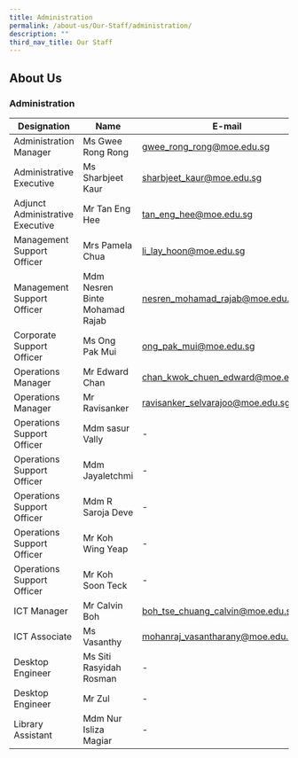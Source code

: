 ```yaml
---
title: Administration
permalink: /about-us/Our-Staff/administration/
description: ""
third_nav_title: Our Staff
---
```

## About Us

### Administration

| **Designation** | **Name** | **E-mail** |
|---|---|---|
| Administration Manager | Ms Gwee Rong Rong | gwee_rong_rong@moe.edu.sg|
|Administrative Executive | Ms Sharbjeet Kaur | sharbjeet_kaur@moe.edu.sg|
|Adjunct Administrative Executive | Mr Tan Eng Hee | tan_eng_hee@moe.edu.sg|
|Management Support Officer | Mrs Pamela Chua | li_lay_hoon@moe.edu.sg|
|Management Support Officer | Mdm Nesren Binte Mohamad Rajab| nesren_mohamad_rajab@moe.edu.sg|
|Corporate Support Officer| Ms Ong Pak Mui| ong_pak_mui@moe.edu.sg|
|Operations Manager| Mr Edward Chan| chan_kwok_chuen_edward@moe.edu.sg|
|Operations Manager| Mr Ravisanker| ravisanker_selvarajoo@moe.edu.sg|
|Operations Support Officer| Mdm sasur Vally| - |
|Operations Support Officer| Mdm Jayaletchmi| - |
|Operations Support Officer| Mdm R Saroja Deve| - |
|Operations Support Officer| Mr Koh Wing Yeap| - |
|Operations Support Officer| Mr Koh Soon Teck| - |
|ICT Manager| Mr Calvin Boh| boh_tse_chuang_calvin@moe.edu.sg|
|ICT Associate| Ms Vasanthy| mohanraj_vasantharany@moe.edu.sg|
|Desktop Engineer| Ms Siti Rasyidah Rosman| - | 
|Desktop Engineer| Mr Zul | - |
|Library Assistant| Mdm Nur Isliza Magiar| - |